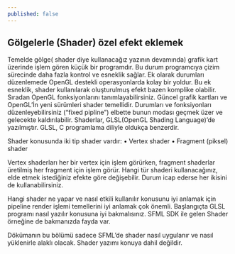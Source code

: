 ```yaml
---
published: false
---
```

## Gölgelerle (Shader) özel efekt eklemek

Temelde gölge( shader diye kullanacağız yazının devamında) grafik kart üzerinde işlem gören küçük bir programdır. Bu durum programcıya çizim sürecinde daha fazla kontrol ve esneklik sağlar. Ek olarak durumları düzenlemede OpenGL destekli operasyonlarda kolay bir yoldur. Bu ek esneklik, shader kullanılarak oluşturulmuş efekt bazen komplike olabilir. Sıradan OpenGL fonksiyonlarını tanımlayabilirsiniz. Güncel grafik kartları ve OpenGL’İn yeni sürümleri shader temellidir. Durumları ve fonksiyonları düzenleyebilirsiniz (“fixed pipline”) elbette bunun modası geçmek üzer ve gelecekte kaldırılabilir.
Shaderlar, GLSL(OpenGL Shading Language)’de yazılmıştır. GLSL, C programlama diliyle oldukça benzerdir.   

Shader konusunda iki tip shader vardır:
    • Vertex shader
    • Fragment (piksel) shader

Vertex shaderları her bir vertex için işlem görürken, fragment shaderlar üretilmiş her fragment için işlem görür. Hangi tür shaderi kullanacağınız, elde etmek istediğiniz efekte göre değişebilir. Durum icap ederse her ikisini de kullanabilirsiniz. 

Hangi shader ne yapar ve nasıl etkili kullanılır konusunu iyi anlamak için pipeline render işlemi temellerini iyi anlamak çok önemli. Başlangıçta GLSL programı nasıl yazılır konusuna iyi bakmalısınız. SFML SDK ile gelen Shader örneğine de bakmanızda fayda var. 

Dökümanın bu bölümü sadece SFML’de shader nasıl uygulanır ve nasıl yüklenirle alaklı olacak. Shader yazımı konuya dahil değildir. 
